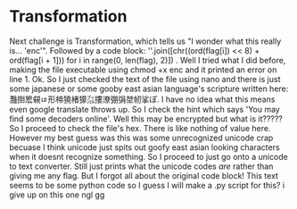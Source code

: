 # Transformation

Next challenge is Transformation, which tells us "I wonder what this really is... 'enc'". Followed by a code block: ''.join([chr((ord(flag[i]) << 8) + ord(flag[i + 1])) for i in range(0, len(flag), 2)]) . Well I tried what I did before, making the file executable using chmod +x enc and it printed an error on line 1. Ok. So I just checked the text of the file using nano and there is just some japanese or some gooby east asian language's scripture written here: 灩捯䍔䙻ㄶ形楴獟楮獴㌴摟潦弸弲㘶㠴挲ぽ. I have no idea what this means even google translate throws up. So I check the hint which says 'You may find some decoders online'. Well this may be encrypted but what is it????? So I proceed to check the file's hex. There is like nothing of value here. However my best guess was this was some unrecognized unicode crap becuase I think unicode just spits out goofy east asian looking characters when it doesnt recognize something. So I proceed to just go onto a unicode to text converter. Still just prints what the unicode codes *are* rather than giving me any flag. But I forgot all about the original code block! This text seems to be some python code so I guess I will make a .py script for this? i give up on this one ngl gg
